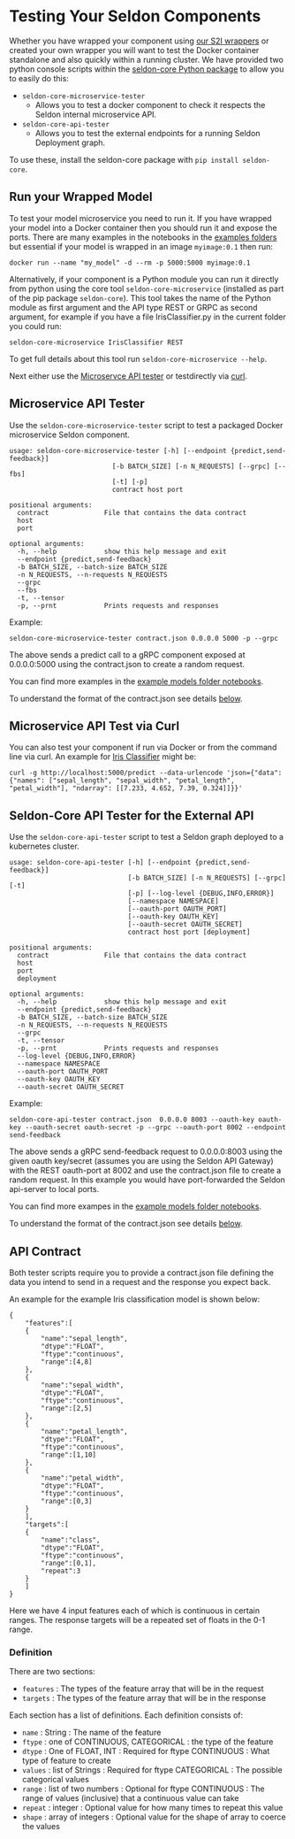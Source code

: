 # Testing Your Seldon Components

Whether you have wrapped your component using [our S2I wrappers](./wrappers/readme.md) or created your own wrapper you will want to test the Docker container standalone and also quickly within a running cluster. We have provided two python console scripts within the [seldon-core Python package](../python) to allow you to easily do this:

 * ```seldon-core-microservice-tester```
    * Allows you to test a docker component to check it respects the Seldon  internal microservice API.
 * ```seldon-core-api-tester```
    * Allows you to test the external endpoints for a running Seldon Deployment graph.

To use these, install the seldon-core package with ```pip install seldon-core```.

## Run your Wrapped Model

To test your model microservice you need to run it. If you have wrapped your model into a Docker container then you should run it and expose the ports. There are many examples in the notebooks in the [examples folders](https://github.com/SeldonIO/seldon-core/tree/master/examples/models) but essential if your model is wrapped in an image `myimage:0.1` then run:

```
docker run --name "my_model" -d --rm -p 5000:5000 myimage:0.1
```

Alternatively, if your component is a Python module you can run it directly from python using the core tool ```seldon-core-microservice``` (installed as part of the pip package `seldon-core`). This tool takes the name of the Python module as first argument and the API type REST or GRPC as second argument, for example if you have a file IrisClassifier.py in the current folder you could run:

```
seldon-core-microservice IrisClassifier REST
```

To get full details about this tool run `seldon-core-microservice --help`.

Next either use the [Microservce API tester](#microservice-api-tester) or testdirectly via [curl](#microservice-api-test-via-curl).

## Microservice API Tester

Use the ```seldon-core-microservice-tester``` script to test a packaged Docker microservice Seldon component.

```
usage: seldon-core-microservice-tester [-h] [--endpoint {predict,send-feedback}]
                          [-b BATCH_SIZE] [-n N_REQUESTS] [--grpc] [--fbs]
                          [-t] [-p]
                          contract host port

positional arguments:
  contract              File that contains the data contract
  host
  port

optional arguments:
  -h, --help            show this help message and exit
  --endpoint {predict,send-feedback}
  -b BATCH_SIZE, --batch-size BATCH_SIZE
  -n N_REQUESTS, --n-requests N_REQUESTS
  --grpc
  --fbs
  -t, --tensor
  -p, --prnt            Prints requests and responses
```

Example:

```
seldon-core-microservice-tester contract.json 0.0.0.0 5000 -p --grpc
```

The above sends a predict call to a gRPC component exposed at 0.0.0.0:5000 using the contract.json to create a random request.

You can find more examples in the [example models folder notebooks](../examples/models).

To understand the format of the contract.json see details [below](#api-contract).


## Microservice API Test via Curl
You can also test your component if run via Docker or from the command line via curl. An example for [Iris Classifier](http://localhost:8888/notebooks/sklearn_iris.ipynb) might be:

```
curl -g http://localhost:5000/predict --data-urlencode 'json={"data": {"names": ["sepal_length", "sepal_width", "petal_length", "petal_width"], "ndarray": [[7.233, 4.652, 7.39, 0.324]]}}'
```



## Seldon-Core API Tester for the External API 

Use the ```seldon-core-api-tester``` script to test a Seldon graph deployed to a kubernetes cluster.

```
usage: seldon-core-api-tester [-h] [--endpoint {predict,send-feedback}]
                              [-b BATCH_SIZE] [-n N_REQUESTS] [--grpc] [-t]
                              [-p] [--log-level {DEBUG,INFO,ERROR}]
                              [--namespace NAMESPACE]
                              [--oauth-port OAUTH_PORT]
                              [--oauth-key OAUTH_KEY]
                              [--oauth-secret OAUTH_SECRET]
                              contract host port [deployment]

positional arguments:
  contract              File that contains the data contract
  host
  port
  deployment

optional arguments:
  -h, --help            show this help message and exit
  --endpoint {predict,send-feedback}
  -b BATCH_SIZE, --batch-size BATCH_SIZE
  -n N_REQUESTS, --n-requests N_REQUESTS
  --grpc
  -t, --tensor
  -p, --prnt            Prints requests and responses
  --log-level {DEBUG,INFO,ERROR}
  --namespace NAMESPACE
  --oauth-port OAUTH_PORT
  --oauth-key OAUTH_KEY
  --oauth-secret OAUTH_SECRET

```

Example:

```
seldon-core-api-tester contract.json  0.0.0.0 8003 --oauth-key oauth-key --oauth-secret oauth-secret -p --grpc --oauth-port 8002 --endpoint send-feedback
```

 The above sends a gRPC send-feedback request to 0.0.0.0:8003 using the given oauth key/secret (assumes you are using the Seldon API Gateway) with the REST oauth-port at 8002 and use the contract.json file to create a random request. In this example you would have port-forwarded the Seldon api-server to local ports.

You can find more exampes in the [example models folder notebooks](../examples/models).

To understand the format of the contract.json see details [below](#api-contract).

## API Contract

Both tester scripts require you to provide a contract.json file defining the data you intend to send in a request and the response you expect back.

An example for the example Iris classification model is shown below:

```
{
    "features":[
	{
	    "name":"sepal_length",
	    "dtype":"FLOAT",
	    "ftype":"continuous",
	    "range":[4,8]
	},
	{
	    "name":"sepal_width",
	    "dtype":"FLOAT",
	    "ftype":"continuous",
	    "range":[2,5]
	},
	{
	    "name":"petal_length",
	    "dtype":"FLOAT",
	    "ftype":"continuous",
	    "range":[1,10]
	},
	{
	    "name":"petal_width",
	    "dtype":"FLOAT",
	    "ftype":"continuous",
	    "range":[0,3]
	}
    ],
    "targets":[
	{
	    "name":"class",
	    "dtype":"FLOAT",
	    "ftype":"continuous",
	    "range":[0,1],
	    "repeat":3
	}
    ]
}
```

Here we have 4 input features each of which is continuous in certain ranges. The response targets will be a repeated set of floats in the 0-1 range.

### Definition

There are two sections:

 * ```features``` : The types of the feature array that will be in the request
 * ```targets``` : The types of the feature array that will be in the response

Each section has a list of definitions. Each definition consists of:

  * ```name``` : String : The name of the feature
  * ```ftype``` : one of CONTINUOUS, CATEGORICAL : the type of the feature
  * ```dtype``` : One of FLOAT, INT : Required for ftype CONTINUOUS : What type of feature to create
  * ```values``` : list of Strings : Required for ftype CATEGORICAL : The possible categorical values
  * ```range``` : list of two numbers : Optional for ftype CONTINUOUS : The range of values (inclusive) that a continuous value can take
  * ```repeat``` : integer : Optional value for how many times to repeat this value
  * ```shape``` : array of integers : Optional value for the shape of array to coerce the values

